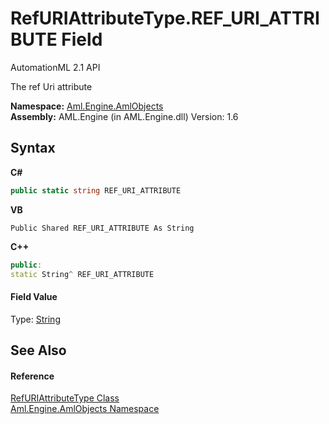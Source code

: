 # RefURIAttributeType.REF_URI_ATTRIBUTE Field
AutomationML 2.1 API 

The ref Uri attribute

**Namespace:**&nbsp;<a href="N_Aml_Engine_AmlObjects">Aml.Engine.AmlObjects</a><br />**Assembly:**&nbsp;AML.Engine (in AML.Engine.dll) Version: 1.6

## Syntax

**C#**<br />
``` C#
public static string REF_URI_ATTRIBUTE
```

**VB**<br />
``` VB
Public Shared REF_URI_ATTRIBUTE As String
```

**C++**<br />
``` C++
public:
static String^ REF_URI_ATTRIBUTE
```


#### Field Value
Type: <a href="https://docs.microsoft.com/dotnet/api/system.string" target="_parent" rel="noopener noreferrer">String</a>

## See Also


#### Reference
<a href="T_Aml_Engine_AmlObjects_RefURIAttributeType">RefURIAttributeType Class</a><br /><a href="N_Aml_Engine_AmlObjects">Aml.Engine.AmlObjects Namespace</a><br />
